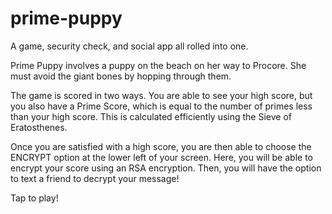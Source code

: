 # prime-puppy

A game, security check, and social app all rolled into one.

Prime Puppy involves a puppy on the beach on her way to Procore. She must avoid the giant bones by hopping through them.

The game is scored in two ways. You are able to see your high score, but you also have a Prime Score, which is equal to the number of primes less than your high score. This is calculated efficiently using the Sieve of Eratosthenes. 

Once you are satisfied with a high score, you are then able to choose the ENCRYPT option at the lower left of your screen. Here, you will be able to encrypt your score using an RSA encryption. Then, you will have the option to text a friend to decrypt your message!

Tap to play!
